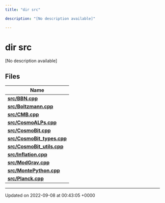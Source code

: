 ```yaml
---
title: "dir src"

description: "[No description available]"

---
```


# dir src

[No description available]

## Files

| Name           |
| -------------- |
| **[src/BBN.cpp](/documentation/code/files/bbn_8cpp/#file-bbn-cpp)**  |
| **[src/Boltzmann.cpp](/documentation/code/files/boltzmann_8cpp/#file-boltzmann-cpp)**  |
| **[src/CMB.cpp](/documentation/code/files/cmb_8cpp/#file-cmb-cpp)**  |
| **[src/CosmoALPs.cpp](/documentation/code/files/cosmoalps_8cpp/#file-cosmoalps-cpp)**  |
| **[src/CosmoBit.cpp](/documentation/code/files/cosmobit_8cpp/#file-cosmobit-cpp)**  |
| **[src/CosmoBit_types.cpp](/documentation/code/files/cosmobit__types_8cpp/#file-cosmobit-types-cpp)**  |
| **[src/CosmoBit_utils.cpp](/documentation/code/files/cosmobit__utils_8cpp/#file-cosmobit-utils-cpp)**  |
| **[src/Inflation.cpp](/documentation/code/files/inflation_8cpp/#file-inflation-cpp)**  |
| **[src/ModGrav.cpp](/documentation/code/files/modgrav_8cpp/#file-modgrav-cpp)**  |
| **[src/MontePython.cpp](/documentation/code/files/montepython_8cpp/#file-montepython-cpp)**  |
| **[src/Planck.cpp](/documentation/code/files/planck_8cpp/#file-planck-cpp)**  |






-------------------------------

Updated on 2022-09-08 at 00:43:05 +0000
